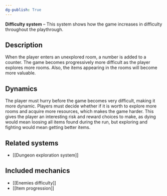 ```yaml
---
dg-publish: True 
---
```

**Difficulty system** –  This system shows how the game increases in difficulty throughout the playthrough.

## Description
When the player enters an unexplored room, a number is added to a counter. The game becomes progressively more difficult as the player explores more rooms. Also, the items appearing in the rooms will become more valuable.
## Dynamics
The player must hurry before the game becomes very difficult, making it more dynamic.
Players must decide whether if it is worth to explore more rooms and acquire more resources, which makes the game harder.
This gives the player an interesting risk and reward choices to make, as dying would mean loosing all items found during the run, but exploring and fighting would mean getting better items.

## Related systems
- [[Dungeon exploration system]]
## Included mechanics
- [[Enemies difficulty]]
- [[Item progression]]